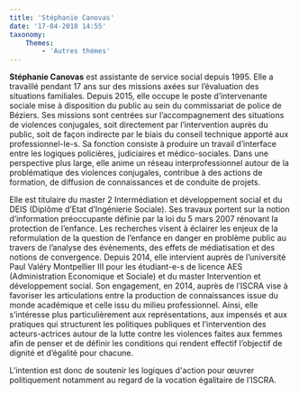 ```yaml
---
title: 'Stéphanie Canovas'
date: '17-04-2018 14:55'
taxonomy:
    Themes:
        - 'Autres thèmes'
---
```


**Stéphanie Canovas** est assistante de service social depuis 1995. Elle a travaillé pendant 17 ans sur des missions axées sur l’évaluation des situations familiales. Depuis 2015, elle occupe le poste d’intervenante sociale mise à disposition du public au sein du commissariat de police de Béziers. Ses missions sont centrées sur l’accompagnement des situations de violences conjugales, soit directement par l’intervention auprès du public, soit de façon indirecte par le biais du conseil technique apporté aux professionnel-le-s. Sa fonction consiste à produire un travail d’interface entre les logiques policières, judiciaires et médico-sociales. Dans une perspective plus large, elle anime un réseau interprofessionnel autour de la problématique des violences conjugales, contribue à des actions de formation, de diffusion de connaissances et de conduite de projets.

 Elle est titulaire du master 2 Intermédiation et développement social et du DEIS (Diplôme d’Etat d’Ingénierie Sociale). Ses travaux portent sur la notion d’information préoccupante définie par la loi du 5 mars 2007 rénovant la protection de l’enfance. Les recherches visent à éclairer les enjeux de la reformulation de la question de l’enfance en danger en problème public au travers de l’analyse des évènements, des effets de médiatisation et des notions de convergence. 
Depuis 2014, elle intervient auprès de l’université Paul Valéry Montpellier III pour les étudiant-e-s de licence AES (Administration Economique et Sociale) et du master Intervention et développement social.
Son engagement, en 2014, auprès de l’ISCRA vise à favoriser les articulations entre la production de connaissances issue du monde académique et celle issu du milieu professionnel. Ainsi, elle s’intéresse plus particulièrement aux représentations, aux impensés et aux pratiques qui structurent les politiques publiques et l’intervention des acteurs-actrices autour de la lutte contre les violences faites aux femmes afin de penser et de définir les conditions qui rendent effectif l’objectif de dignité et d’égalité pour chacune.

L’intention est donc de soutenir les logiques d'action pour œuvrer politiquement notamment au regard de la vocation égalitaire de l’ISCRA. 
